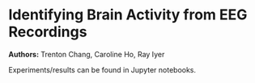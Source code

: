 # Identifying Brain Activity from EEG Recordings

**Authors:** Trenton Chang, Caroline Ho, Ray Iyer

Experiments/results can be found in Jupyter notebooks.
